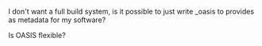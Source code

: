 
I don't want a full build system, is it possible to just write \_oasis to
provides as metadata for my software?


Is OASIS flexible?
